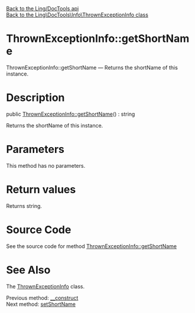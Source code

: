 [Back to the Ling/DocTools api](https://github.com/lingtalfi/DocTools/blob/master/doc/api/Ling/DocTools.md)<br>
[Back to the Ling\DocTools\Info\ThrownExceptionInfo class](https://github.com/lingtalfi/DocTools/blob/master/doc/api/Ling/DocTools/Info/ThrownExceptionInfo.md)


ThrownExceptionInfo::getShortName
================



ThrownExceptionInfo::getShortName — Returns the shortName of this instance.




Description
================


public [ThrownExceptionInfo::getShortName](https://github.com/lingtalfi/DocTools/blob/master/doc/api/Ling/DocTools/Info/ThrownExceptionInfo/getShortName.md)() : string




Returns the shortName of this instance.




Parameters
================

This method has no parameters.


Return values
================

Returns string.








Source Code
===========
See the source code for method [ThrownExceptionInfo::getShortName](/blob/master/Info/ThrownExceptionInfo.php#L59-L62)


See Also
================

The [ThrownExceptionInfo](https://github.com/lingtalfi/DocTools/blob/master/doc/api/Ling/DocTools/Info/ThrownExceptionInfo.md) class.

Previous method: [__construct](https://github.com/lingtalfi/DocTools/blob/master/doc/api/Ling/DocTools/Info/ThrownExceptionInfo/__construct.md)<br>Next method: [setShortName](https://github.com/lingtalfi/DocTools/blob/master/doc/api/Ling/DocTools/Info/ThrownExceptionInfo/setShortName.md)<br>

